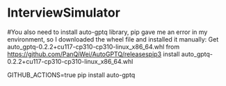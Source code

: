 # InterviewSimulator
#You also need to install auto-gptq library, pip gave me an error in my environment, so I downloaded the wheel file and installed it manually:
Get auto_gptq-0.2.2+cu117-cp310-cp310-linux_x86_64.whl from https://github.com/PanQiWei/AutoGPTQ/releasespip3 install auto_gptq-0.2.2+cu117-cp310-cp310-linux_x86_64.whl

GITHUB_ACTIONS=true pip install auto-gptq       